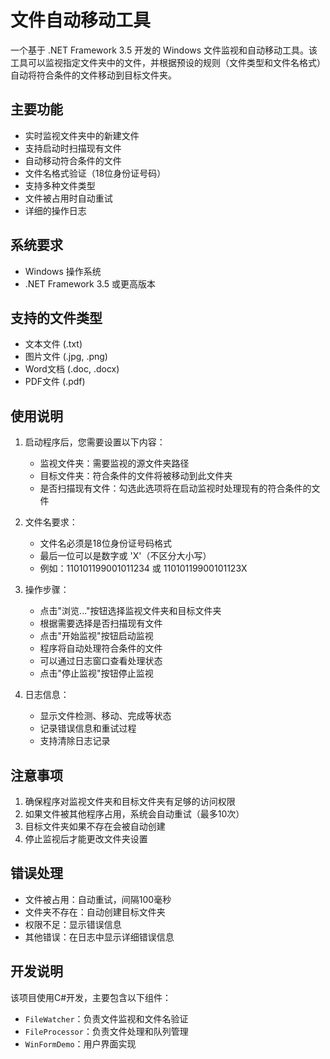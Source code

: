 # 文件自动移动工具

一个基于 .NET Framework 3.5 开发的 Windows 文件监视和自动移动工具。该工具可以监视指定文件夹中的文件，并根据预设的规则（文件类型和文件名格式）自动将符合条件的文件移动到目标文件夹。

## 主要功能

- 实时监视文件夹中的新建文件
- 支持启动时扫描现有文件
- 自动移动符合条件的文件
- 文件名格式验证（18位身份证号码）
- 支持多种文件类型
- 文件被占用时自动重试
- 详细的操作日志

## 系统要求

- Windows 操作系统
- .NET Framework 3.5 或更高版本

## 支持的文件类型

- 文本文件 (.txt)
- 图片文件 (.jpg, .png)
- Word文档 (.doc, .docx)
- PDF文件 (.pdf)

## 使用说明

1. 启动程序后，您需要设置以下内容：
   - 监视文件夹：需要监视的源文件夹路径
   - 目标文件夹：符合条件的文件将被移动到此文件夹
   - 是否扫描现有文件：勾选此选项将在启动监视时处理现有的符合条件的文件

2. 文件名要求：
   - 文件名必须是18位身份证号码格式
   - 最后一位可以是数字或 'X'（不区分大小写）
   - 例如：110101199001011234 或 11010119900101123X

3. 操作步骤：
   - 点击"浏览..."按钮选择监视文件夹和目标文件夹
   - 根据需要选择是否扫描现有文件
   - 点击"开始监视"按钮启动监视
   - 程序将自动处理符合条件的文件
   - 可以通过日志窗口查看处理状态
   - 点击"停止监视"按钮停止监视

4. 日志信息：
   - 显示文件检测、移动、完成等状态
   - 记录错误信息和重试过程
   - 支持清除日志记录

## 注意事项

1. 确保程序对监视文件夹和目标文件夹有足够的访问权限
2. 如果文件被其他程序占用，系统会自动重试（最多10次）
3. 目标文件夹如果不存在会被自动创建
4. 停止监视后才能更改文件夹设置

## 错误处理

- 文件被占用：自动重试，间隔100毫秒
- 文件夹不存在：自动创建目标文件夹
- 权限不足：显示错误信息
- 其他错误：在日志中显示详细错误信息

## 开发说明

该项目使用C#开发，主要包含以下组件：

- `FileWatcher`：负责文件监视和文件名验证
- `FileProcessor`：负责文件处理和队列管理
- `WinFormDemo`：用户界面实现
 